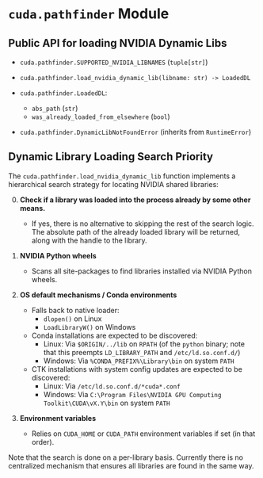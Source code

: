 # `cuda.pathfinder` Module

## Public API for loading NVIDIA Dynamic Libs

* `cuda.pathfinder.SUPPORTED_NVIDIA_LIBNAMES` (`tuple[str]`)

* `cuda.pathfinder.load_nvidia_dynamic_lib(libname: str) -> LoadedDL`

* `cuda.pathfinder.LoadedDL`:
    * `abs_path` (`str`)
    * `was_already_loaded_from_elsewhere` (`bool`)

* `cuda.pathfinder.DynamicLibNotFoundError` (inherits from `RuntimeError`)

## Dynamic Library Loading Search Priority

The `cuda.pathfinder.load_nvidia_dynamic_lib` function implements a
hierarchical search strategy for locating NVIDIA shared libraries:

0. **Check if a library was loaded into the process already by some other means.**
   - If yes, there is no alternative to skipping the rest of the search logic.
     The absolute path of the already loaded library will be returned, along
     with the handle to the library.

1. **NVIDIA Python wheels**
   - Scans all site-packages to find libraries installed via NVIDIA Python wheels.

2. **OS default mechanisms / Conda environments**
   - Falls back to native loader:
     - `dlopen()` on Linux
     - `LoadLibraryW()` on Windows
   - Conda installations are expected to be discovered:
     - Linux: Via `$ORIGIN/../lib` on `RPATH` (of the `python` binary;
       note that this preempts `LD_LIBRARY_PATH` and `/etc/ld.so.conf.d/`)
     - Windows: Via `%CONDA_PREFIX%\Library\bin` on system `PATH`
   - CTK installations with system config updates are expected to be discovered:
     - Linux: Via `/etc/ld.so.conf.d/*cuda*.conf`
     - Windows: Via `C:\Program Files\NVIDIA GPU Computing Toolkit\CUDA\vX.Y\bin` on system `PATH`

3. **Environment variables**
   - Relies on `CUDA_HOME` or `CUDA_PATH` environment variables if set
     (in that order).

Note that the search is done on a per-library basis. Currently there is no
centralized mechanism that ensures all libraries are found in the same way.
